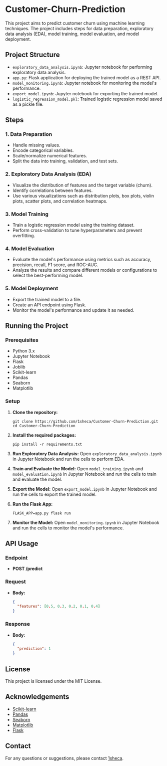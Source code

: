 # Customer-Churn-Prediction

This project aims to predict customer churn using machine learning techniques. The project includes steps for data preparation, exploratory data analysis (EDA), model training, model evaluation, and model deployment.

## Project Structure

- `exploratory_data_analysis.ipynb`: Jupyter notebook for performing exploratory data analysis.
- `app.py`: Flask application for deploying the trained model as a REST API.
- `model_monitoring.ipynb`: Jupyter notebook for monitoring the model's performance.
- `export_model.ipynb`: Jupyter notebook for exporting the trained model.
- `logistic_regression_model.pkl`: Trained logistic regression model saved as a pickle file.

## Steps

### 1. Data Preparation
- Handle missing values.
- Encode categorical variables.
- Scale/normalize numerical features.
- Split the data into training, validation, and test sets.

### 2. Exploratory Data Analysis (EDA)
- Visualize the distribution of features and the target variable (churn).
- Identify correlations between features.
- Use various visualizations such as distribution plots, box plots, violin plots, scatter plots, and correlation heatmaps.

### 3. Model Training
- Train a logistic regression model using the training dataset.
- Perform cross-validation to tune hyperparameters and prevent overfitting.

### 4. Model Evaluation
- Evaluate the model's performance using metrics such as accuracy, precision, recall, F1 score, and ROC-AUC.
- Analyze the results and compare different models or configurations to select the best-performing model.

### 5. Model Deployment
- Export the trained model to a file.
- Create an API endpoint using Flask.
- Monitor the model's performance and update it as needed.

## Running the Project

### Prerequisites
- Python 3.x
- Jupyter Notebook
- Flask
- Joblib
- Scikit-learn
- Pandas
- Seaborn
- Matplotlib

### Setup

1. **Clone the repository:**
   ```shell
   git clone https://github.com/1sheca/Customer-Churn-Prediction.git
   cd Customer-Churn-Prediction
   ```

2. **Install the required packages:**
   ```shell
   pip install -r requirements.txt
   ```

3. **Run Exploratory Data Analysis:**
   Open `exploratory_data_analysis.ipynb` in Jupyter Notebook and run the cells to perform EDA.

4. **Train and Evaluate the Model:**
   Open `model_training.ipynb` and `model_evaluation.ipynb` in Jupyter Notebook and run the cells to train and evaluate the model.

5. **Export the Model:**
   Open `export_model.ipynb` in Jupyter Notebook and run the cells to export the trained model.

6. **Run the Flask App:**
   ```shell
   FLASK_APP=app.py flask run
   ```

7. **Monitor the Model:**
   Open `model_monitoring.ipynb` in Jupyter Notebook and run the cells to monitor the model's performance.

## API Usage

### Endpoint
- **POST /predict**

### Request
- **Body:**
  ```json
  {
    "features": [0.5, 0.3, 0.2, 0.1, 0.4]
  }
  ```

### Response
- **Body:**
  ```json
  {
    "prediction": 1
  }
  ```

## License
This project is licensed under the MIT License.

## Acknowledgements
- [Scikit-learn](https://scikit-learn.org/)
- [Pandas](https://pandas.pydata.org/)
- [Seaborn](https://seaborn.pydata.org/)
- [Matplotlib](https://matplotlib.org/)
- [Flask](https://flask.palletsprojects.com/)

## Contact
For any questions or suggestions, please contact [1sheca](mailto:YourEmail@example.com).
```` ▋
